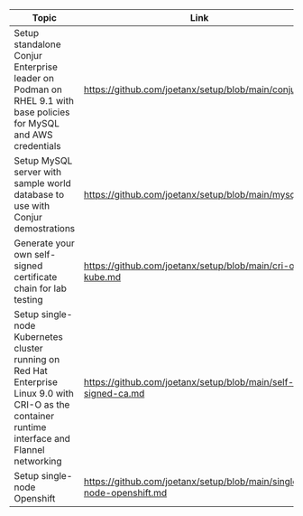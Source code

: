 |Topic|Link|
|---|---|
|Setup standalone Conjur Enterprise leader on Podman on RHEL 9.1 with base policies for MySQL and AWS credentials|https://github.com/joetanx/setup/blob/main/conjur.md|
|Setup MySQL server with sample world database to use with Conjur demostrations|https://github.com/joetanx/setup/blob/main/mysql.md|
|Generate your own self-signed certificate chain for lab testing|https://github.com/joetanx/setup/blob/main/cri-o-kube.md|
|Setup single-node Kubernetes cluster running on Red Hat Enterprise Linux 9.0 with CRI-O as the container runtime interface and Flannel networking|https://github.com/joetanx/setup/blob/main/self-signed-ca.md|
|Setup single-node Openshift|https://github.com/joetanx/setup/blob/main/single-node-openshift.md|
